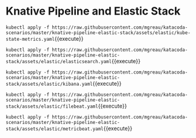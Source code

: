 # Knative Pipeline and Elastic Stack

`kubectl apply -f https://raw.githubusercontent.com/mgreau/katacoda-scenarios/master/knative-pipeline-elastic-stack/assets/elastic/kube-state-metrics.yaml`{{execute}}

`kubectl apply -f https://raw.githubusercontent.com/mgreau/katacoda-scenarios/master/knative-pipeline-elastic-stack/assets/elastic/elasticsearch.yaml`{{execute}}

`kubectl apply -f https://raw.githubusercontent.com/mgreau/katacoda-scenarios/master/knative-pipeline-elastic-stack/assets/elastic/kibana.yaml`{{execute}}

`kubectl apply -f https://raw.githubusercontent.com/mgreau/katacoda-scenarios/master/knative-pipeline-elastic-stack/assets/elastic/filebeat.yaml`{{execute}}

`kubectl apply -f https://raw.githubusercontent.com/mgreau/katacoda-scenarios/master/knative-pipeline-elastic-stack/assets/elastic/metricbeat.yaml`{{execute}}